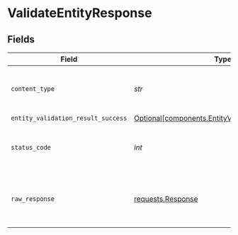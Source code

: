 # ValidateEntityResponse


## Fields

| Field                                                                                                          | Type                                                                                                           | Required                                                                                                       | Description                                                                                                    |
| -------------------------------------------------------------------------------------------------------------- | -------------------------------------------------------------------------------------------------------------- | -------------------------------------------------------------------------------------------------------------- | -------------------------------------------------------------------------------------------------------------- |
| `content_type`                                                                                                 | *str*                                                                                                          | :heavy_check_mark:                                                                                             | HTTP response content type for this operation                                                                  |
| `entity_validation_result_success`                                                                             | [Optional[components.EntityValidationResultSuccess]](../../models/components/entityvalidationresultsuccess.md) | :heavy_minus_sign:                                                                                             | Success                                                                                                        |
| `status_code`                                                                                                  | *int*                                                                                                          | :heavy_check_mark:                                                                                             | HTTP response status code for this operation                                                                   |
| `raw_response`                                                                                                 | [requests.Response](https://requests.readthedocs.io/en/latest/api/#requests.Response)                          | :heavy_check_mark:                                                                                             | Raw HTTP response; suitable for custom response parsing                                                        |